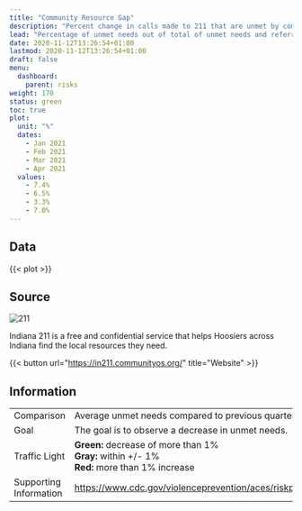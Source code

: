 ```yaml
---
title: "Community Resource Gap"
description: "Percent change in calls made to 211 that are unmet by community resources."
lead: "Percentage of unmet needs out of total of unmet needs and referrals made"
date: 2020-11-12T13:26:54+01:00
lastmod: 2020-11-12T13:26:54+01:00
draft: false
menu:
  dashboard:
    parent: risks
weight: 170
status: green
toc: true
plot:
  unit: "%"
  dates:
    - Jan 2021
    - Feb 2021
    - Mar 2021
    - Apr 2021
  values:
    - 7.4%
    - 6.5%
    - 3.3%
    - 7.0%
---
```


## Data

{{< plot >}}

## Source

![211](/images/211.png)

Indiana 211 is a free and confidential service that helps Hoosiers across Indiana find the local resources they need.

{{< button url="https://in211.communityos.org/" title="Website" >}}

## Information

| | |
| --- | ----------- |
| Comparison | Average unmet needs compared to previous quarter. |
| Goal | The goal is to observe a decrease in unmet needs. |
| Traffic Light | **Green:** decrease of more than 1%<br>**Gray:** within +/- 1%<br>**Red:** more than 1% increase |
| Supporting Information | <https://www.cdc.gov/violenceprevention/aces/riskprotectivefactors.html> |
